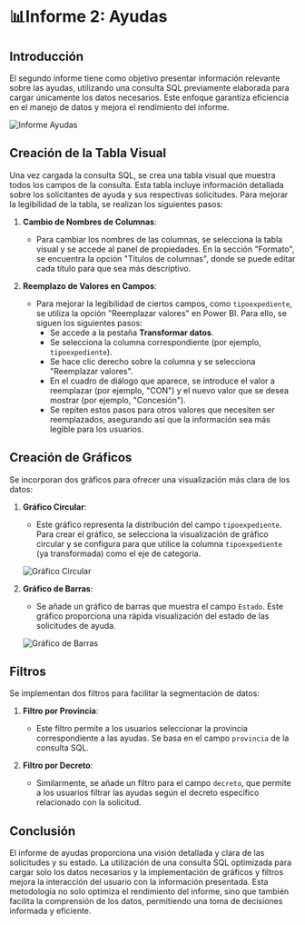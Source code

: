 # 📊Informe 2: Ayudas

## Introducción

El segundo informe tiene como objetivo presentar información relevante sobre las ayudas, utilizando una consulta SQL previamente elaborada para cargar únicamente los datos necesarios. Este enfoque garantiza eficiencia en el manejo de datos y mejora el rendimiento del informe.

![Informe Ayudas](../assets/InformeAyudas.png)

## Creación de la Tabla Visual

Una vez cargada la consulta SQL, se crea una tabla visual que muestra todos los campos de la consulta. Esta tabla incluye información detallada sobre los solicitantes de ayuda y sus respectivas solicitudes. Para mejorar la legibilidad de la tabla, se realizan los siguientes pasos:

1. **Cambio de Nombres de Columnas**: 
   - Para cambiar los nombres de las columnas, se selecciona la tabla visual y se accede al panel de propiedades. En la sección "Formato", se encuentra la opción "Títulos de columnas", donde se puede editar cada título para que sea más descriptivo.

2. **Reemplazo de Valores en Campos**:
   - Para mejorar la legibilidad de ciertos campos, como `tipoexpediente`, se utiliza la opción "Reemplazar valores" en Power BI. Para ello, se siguen los siguientes pasos:
     - Se accede a la pestaña **Transformar datos**.
     - Se selecciona la columna correspondiente (por ejemplo, `tipoexpediente`).
     - Se hace clic derecho sobre la columna y se selecciona "Reemplazar valores".
     - En el cuadro de diálogo que aparece, se introduce el valor a reemplazar (por ejemplo, "CON") y el nuevo valor que se desea mostrar (por ejemplo, "Concesión").
     - Se repiten estos pasos para otros valores que necesiten ser reemplazados, asegurando así que la información sea más legible para los usuarios.

## Creación de Gráficos

Se incorporan dos gráficos para ofrecer una visualización más clara de los datos:

1. **Gráfico Circular**: 
   - Este gráfico representa la distribución del campo `tipoexpediente`. Para crear el gráfico, se selecciona la visualización de gráfico circular y se configura para que utilice la columna `tipoexpediente` (ya transformada) como el eje de categoría.

   ![Gráfico Circular](../assets/GraficoCircular.png)

2. **Gráfico de Barras**:
   - Se añade un gráfico de barras que muestra el campo `Estado`. Este gráfico proporciona una rápida visualización del estado de las solicitudes de ayuda.

   ![Gráfico de Barras](../assets/GraficoBarras.png)

## Filtros

Se implementan dos filtros para facilitar la segmentación de datos:

1. **Filtro por Provincia**: 
   - Este filtro permite a los usuarios seleccionar la provincia correspondiente a las ayudas. Se basa en el campo `provincia` de la consulta SQL.

2. **Filtro por Decreto**:
   - Similarmente, se añade un filtro para el campo `decreto`, que permite a los usuarios filtrar las ayudas según el decreto específico relacionado con la solicitud.

## Conclusión

El informe de ayudas proporciona una visión detallada y clara de las solicitudes y su estado. La utilización de una consulta SQL optimizada para cargar solo los datos necesarios y la implementación de gráficos y filtros mejora la interacción del usuario con la información presentada. Esta metodología no solo optimiza el rendimiento del informe, sino que también facilita la comprensión de los datos, permitiendo una toma de decisiones informada y eficiente.

